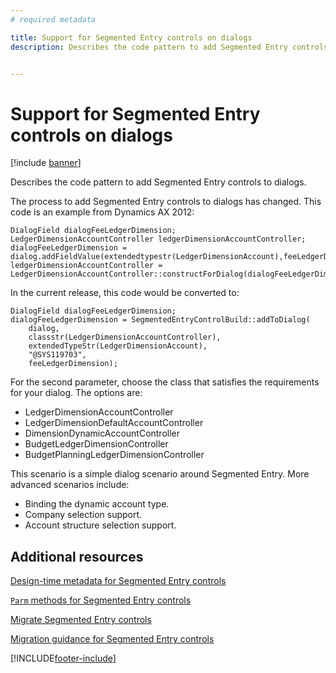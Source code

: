 ```yaml
---
# required metadata

title: Support for Segmented Entry controls on dialogs
description: Describes the code pattern to add Segmented Entry controls to dialogs.


---
```


# Support for Segmented Entry controls on dialogs

[!include [banner](../includes/banner.md)]

Describes the code pattern to add Segmented Entry controls to dialogs.

The process to add Segmented Entry controls to dialogs has changed. This code is an example from Dynamics AX 2012:

```xpp
DialogField dialogFeeLedgerDimension;
LedgerDimensionAccountController ledgerDimensionAccountController;
dialogFeeLedgerDimension = dialog.addFieldValue(extendedtypestr(LedgerDimensionAccount),feeLedgerDimension,"@SYS119703");
ledgerDimensionAccountController = LedgerDimensionAccountController::constructForDialog(dialogFeeLedgerDimension);
```

In the current release, this code would be converted to:

```xpp
DialogField dialogFeeLedgerDimension;
dialogFeeLedgerDimension = SegmentedEntryControlBuild::addToDialog(
    dialog, 
    classstr(LedgerDimensionAccountController), 
    extendedTypeStr(LedgerDimensionAccount), 
    "@SYS119703", 
    feeLedgerDimension);
```

For the second parameter, choose the class that satisfies the requirements for your dialog.  The options are:

-   LedgerDimensionAccountController
-   LedgerDimensionDefaultAccountController
-   DimensionDynamicAccountController
-   BudgetLedgerDimensionController
-   BudgetPlanningLedgerDimensionController

This scenario is a simple dialog scenario around Segmented Entry. More advanced scenarios include:

-   Binding the dynamic account type.
-   Company selection support.
-   Account structure selection support.


## Additional resources

[Design-time metadata for Segmented Entry controls](segmented-entry-control-metadata-specification.md)

[`Parm` methods for Segmented Entry controls](segmented-entry-control-parm-method-specification.md)

[Migrate Segmented Entry controls](segmented-entry-control-conversion.md)

[Migration guidance for Segmented Entry controls](segmented-entry-control-migration-guidance.md)


[!INCLUDE[footer-include](../../../includes/footer-banner.md)]
